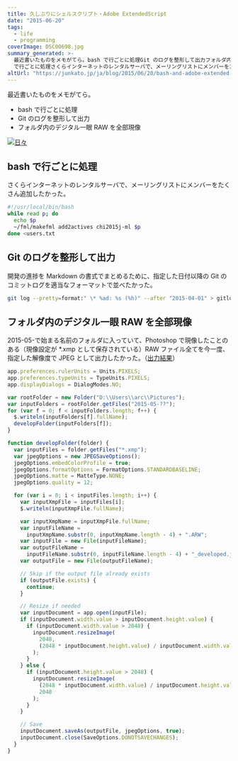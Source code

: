 ```yaml
---
title: 久しぶりにシェルスクリプト・Adobe ExtendedScript
date: "2015-06-20"
tags:
  - life
  - programming
coverImage: DSC00698.jpg
summary_generated: >-
  最近書いたものをメモがてら。bash で行ごとに処理Git のログを整形して出力フォルダ内のデジタル一眼 RAW を全部現像bash
  で行ごとに処理さくらインターネットのレンタルサーバで、メーリングリストにメンバーをたくさん追加したかった。#!/usr/local/bin/...
altUrl: "https://junkato.jp/ja/blog/2015/06/20/bash-and-adobe-extended-script"
---
```


最近書いたものをメモがてら。

- bash で行ごとに処理
- Git のログを整形して出力
- フォルダ内のデジタル一眼 RAW を全部現像

[![日々](/images/DSC00698-1024x682.jpg)](/images/DSC00698.jpg)

## bash で行ごとに処理

さくらインターネットのレンタルサーバで、メーリングリストにメンバーをたくさん追加したかった。

```bash
#!/usr/local/bin/bash
while read p; do
  echo $p
  ~/fml/makefml add2actives chi2015j-ml $p
done <users.txt
```

## Git のログを整形して出力

開発の進捗を Markdown の書式でまとめるために、指定した日付以降の Git のコミットログを適当なフォーマットで並べたかった。

```bash
git log --pretty=format:" \* %ad: %s (%h)" --after "2015-04-01" > gitlog.txt
```

## フォルダ内のデジタル一眼 RAW を全部現像

2015-05-で始まる名前のフォルダに入っていて、Photoshop で現像したことのある（現像設定が \*.xmp として保存されている）RAW ファイル全てを今一度、指定した解像度で JPEG として出力したかった。（[出力結果](http://goo.gl/photos/RBzDVXF7g6YT2YNY8)）

```javascript
app.preferences.rulerUnits = Units.PIXELS;
app.preferences.typeUnits = TypeUnits.PIXELS;
app.displayDialogs = DialogModes.NO;

var rootFolder = new Folder("D:\\Users\\arc\\Pictures");
var inputFolders = rootFolder.getFiles("2015-05-??");
for (var f = 0; f < inputFolders.length; f++) {
  $.writeln(inputFolders[f].fullName);
  developFolder(inputFolders[f]);
}

function developFolder(folder) {
  var inputFiles = folder.getFiles("*.xmp");
  var jpegOptions = new JPEGSaveOptions();
  jpegOptions.embedColorProfile = true;
  jpegOptions.formatOptions = FormatOptions.STANDARDBASELINE;
  jpegOptions.matte = MatteType.NONE;
  jpegOptions.quality = 12;

  for (var i = 0; i < inputFiles.length; i++) {
    var inputXmpFile = inputFiles[i];
    $.writeln(inputXmpFile.fullName);

    var inputXmpName = inputXmpFile.fullName;
    var inputFileName =
      inputXmpName.substr(0, inputXmpName.length - 4) + ".ARW";
    var inputFile = new File(inputFileName);
    var outputFileName =
      inputFileName.substr(0, inputFileName.length - 4) + "_developed.jpg";
    var outputFile = new File(outputFileName);

    // Skip if the output file already exists
    if (outputFile.exists) {
      continue;
    }

    // Resize if needed
    var inputDocument = app.open(inputFile);
    if (inputDocument.width.value > inputDocument.height.value) {
      if (inputDocument.width.value > 2048) {
        inputDocument.resizeImage(
          2048,
          (2048 * inputDocument.height.value) / inputDocument.width.value
        );
      }
    } else {
      if (inputDocument.height.value > 2048) {
        inputDocument.resizeImage(
          (2048 * inputDocument.width.value) / inputDocument.height.value,
          2048
        );
      }
    }

    // Save
    inputDocument.saveAs(outputFile, jpegOptions, true);
    inputDocument.close(SaveOptions.DONOTSAVECHANGES);
  }
}
```
